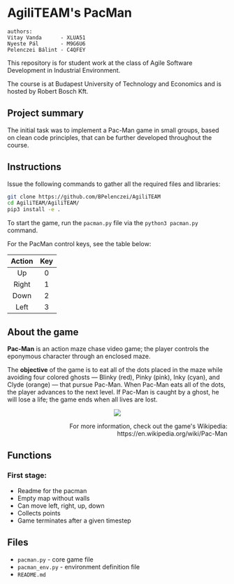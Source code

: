 # AgiliTEAM's PacMan
```
authors:
Vitay Vanda      - XLUA51  
Nyeste Pál       - M9G6U6
Pelenczei Bálint - C4QFEY
```
This repository is for student work at the class of Agile Software Development in Industrial Environment.

The course is at Budapest University of Technology and Economics and is hosted by Robert Bosch Kft.

## Project summary
The initial task was to implement a Pac-Man game in small groups, based on clean code principles, that can be further
developed throughout the course.

## Instructions
Issue the following commands to gather all the required files and libraries:
```bash
git clone https://github.com/BPelenczei/AgiliTEAM
cd AgiliTEAM/AgiliTEAM/
pip3 install -e .
```
To start the game, run the `pacman.py` file via the `python3 pacman.py` command.

For the PacMan control keys, see the table below:

| Action | Key |
|:------:| :---: |
|   Up   | 0 |
| Right  | 1 | 1 |
|  Down  | 2 |
|  Left  | 3 |

## About the game
**Pac-Man** is an action maze chase video game; the player controls the eponymous character through an enclosed maze.

The **objective** of the game is to eat all of the dots placed in the maze while avoiding four colored ghosts — Blinky
(red), Pinky (pink), Inky (cyan), and Clyde (orange) — that pursue Pac-Man. When Pac-Man eats all of the dots, the
player advances to the next level. If Pac-Man is caught by a ghost, he will lose a life; the game ends when all lives
are lost.

<p align="center">
  <img src="https://upload.wikimedia.org/wikipedia/en/5/59/Pac-man.png" />
</p>

<p align="right">
  For more information, check out the game's Wikipedia: https://en.wikipedia.org/wiki/Pac-Man
</p>

## Functions

### First stage:
- Readme for the pacman
- Empty map without walls
- Can move left, right, up, down
- Collects points
- Game terminates after a given timestep

## Files
- `pacman.py` - core game file
- `pacman_env.py` - environment definition file
- `README.md`